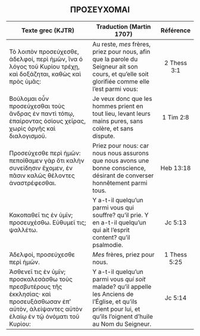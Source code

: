 <h2 align="center">ΠΡΟΣΕΥΧΟΜΑΙ</h2>

|Texte grec (KJTR)|Traduction (Martin 1707)|Référence|
|-----|-----|:---:
Τὸ λοιπὸν προσεύχεσθε, ἀδελφοί, περὶ ἡμῶν, ἵνα ὁ λόγος τοῦ Κυρίου τρέχῃ, καὶ δοξάζηται, καθὼς καὶ πρὸς ὑμᾶς:|Au reste, _mes_ frères, priez pour nous, afin que la parole du Seigneur ait son cours, et qu’elle soit glorifiée comme elle l’est parmi vous:|2 Thess 3:1|
Βούλομαι οὖν προσεύχεσθαι τοὺς ἄνδρας ἐν παντὶ τόπῳ, ἐπαίροντας ὁσίους χεῖρας, χωρὶς ὀργῆς καὶ διαλογισμοῦ.|Je veux donc que les hommes prient en tout lieu, levant leurs mains pures, sans colère, et sans dispute.|1 Tim 2:8|
Προσεύχεσθε περὶ ἡμῶν: πεποίθαμεν γὰρ ὅτι καλὴν συνείδησιν ἔχομεν, ἐν πᾶσιν καλῶς θέλοντες ἀναστρέφεσθαι.|Priez pour nous: car nous nous assurons que nous avons une bonne conscience, désirant de converser honnêtement parmi tous.|Heb 13:18|
Κακοπαθεῖ τις ἐν ὑμῖν; προσευχέσθω. Εὐθυμεῖ τις; ψαλλέτω.|Y a-t-il quelqu’un parmi vous qui souffre? qu’il prie. Y en a-t-il quelqu’un qui ait l’esprit content? qu’il psalmodie.|Jc 5:13|
Ἀδελφοί, προσεύχεσθε περὶ ἡμῶν.|_Mes_ frères, priez pour nous.|1 Thess 5:25|
Ἀσθενεῖ τις ἐν ὑμῖν; προσκαλεσάσθω τοὺς πρεσβυτέρους τῆς ἐκκλησίας· καὶ προσευξάσθωσαν ἐπʼ αὐτὸν, ἀλείψαντες αὐτὸν ἐλαίῳ ἐν τῷ ὀνόματι τοῦ Κυρίου:|Y a-t-il quelqu’un parmi vous _qui soit_ malade? qu’il appelle les Anciens de l’Église, et qu’ils prient pour lui, et qu’ils l’oignent d’huile au Nom du Seigneur.|Jc 5:14|
